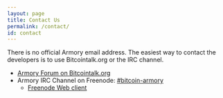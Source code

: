 ```yaml
---
layout: page
title: Contact Us
permalink: /contact/
id: contact
---
```


There is no official Armory email address. The easiest way to contact the developers is to use Bitcointalk.org or the IRC channel.

 - [Armory Forum on Bitcointalk.org](https://bitcointalk.org/index.php?board=97.0)
 - Armory IRC Channel on Freenode: [#bitcoin-armory](irc://irc.freenode.net:6667/bitcoin-armory)
    - [Freenode Web client](https://webchat.freenode.net/?channels=bitcoin-armory)

